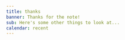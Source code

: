 ```yaml
---
title: thanks
banner: Thanks for the note!
sub: Here's some other things to look at...
calendar: recent
---
```

